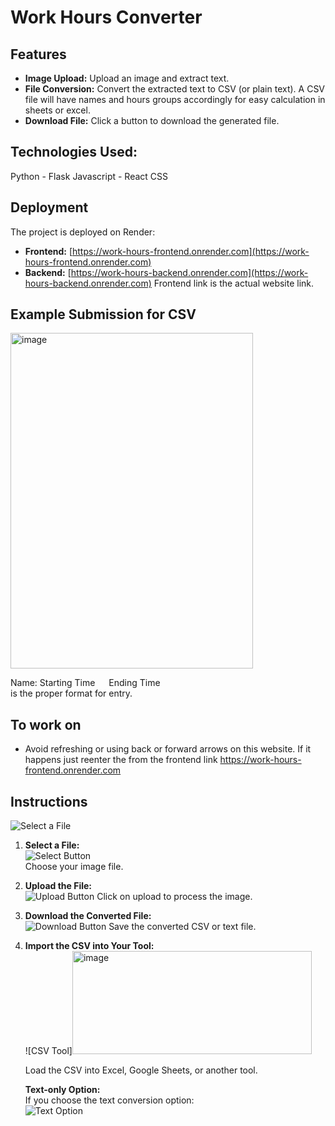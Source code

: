 # Work Hours Converter

## Features

- **Image Upload:** Upload an image and extract text.
- **File Conversion:** Convert the extracted text to CSV (or plain text). A CSV file will have names and hours groups accordingly for easy calculation in sheets or excel.
- **Download File:** Click a button to download the generated file.

## Technologies Used:
  Python - Flask
  Javascript - React
  CSS


## Deployment

The project is deployed on Render:
- **Frontend:** [https://work-hours-frontend.onrender.com](https://work-hours-frontend.onrender.com)
- **Backend:** [https://work-hours-backend.onrender.com](https://work-hours-backend.onrender.com)
Frontend link is the actual website link.

## Example Submission for CSV

<img width="388" height="537" alt="image" src="https://github.com/user-attachments/assets/47edc92f-8145-4411-a0b0-a0c0ac7a6b35" />

Name: Starting Time &emsp;     Ending Time<br />
is the proper format for entry.

## To work on
- Avoid refreshing or using back or forward arrows on this website. If it happens just reenter the from the frontend link https://work-hours-frontend.onrender.com 

## Instructions

![Select a File](https://github.com/user-attachments/assets/4abb0a6e-e386-432d-990b-2e4fbe159d22) 
1. **Select a File:**  
    ![Select Button](https://github.com/user-attachments/assets/0957cacf-8819-4947-8e52-ff1686590a02)  
   Choose your image file.

2. **Upload the File:**  
   ![Upload Button](https://github.com/user-attachments/assets/bbfddd85-e696-4765-8c8d-1ac4a4bb2bec) 
   Click on upload to process the image.

3. **Download the Converted File:**  
   ![Download Button](https://github.com/user-attachments/assets/05637aff-9433-44d5-9c5e-41aa65ed76ca) 
   Save the converted CSV or text file.

4. **Import the CSV into Your Tool:**  
   ![CSV Tool]<img width="383" height="165" alt="image" src="https://github.com/user-attachments/assets/cd672a27-54ff-4a73-968b-143b825e2032" />

   Load the CSV into Excel, Google Sheets, or another tool.
   
   **Text-only Option:**  
   If you choose the text conversion option:  
   ![Text Option](https://github.com/user-attachments/assets/c36d6a91-b106-4aba-ad5e-9fdd8555156b)



